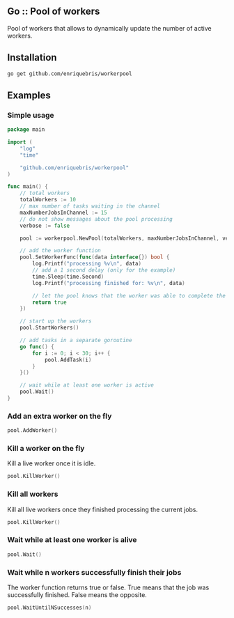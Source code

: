 ## Go :: Pool of workers
Pool of workers that allows to dynamically update the number of active workers.

## Installation
```bash
go get github.com/enriquebris/workerpool
```

## Examples

### Simple usage

```go
package main

import (
	"log"
	"time"

	"github.com/enriquebris/workerpool"
)

func main() {
	// total workers
	totalWorkers := 10
	// max number of tasks waiting in the channel
	maxNumberJobsInChannel := 15
	// do not show messages about the pool processing
	verbose := false

	pool := workerpool.NewPool(totalWorkers, maxNumberJobsInChannel, verbose)

	// add the worker function
	pool.SetWorkerFunc(func(data interface{}) bool {
		log.Printf("processing %v\n", data)
		// add a 1 second delay (only for the example)
		time.Sleep(time.Second)
		log.Printf("processing finished for: %v\n", data)

		// let the pool knows that the worker was able to complete the task
		return true
	})

	// start up the workers
	pool.StartWorkers()

	// add tasks in a separate goroutine
	go func() {
		for i := 0; i < 30; i++ {
			pool.AddTask(i)
		}
	}()

	// wait while at least one worker is active
	pool.Wait()
}

```

### Add an extra worker on the fly
```go
pool.AddWorker()
```

### Kill a worker on the fly

Kill a live worker once it is idle.

```go
pool.KillWorker()
```

### Kill all workers

Kill all live workers once they finished processing the current jobs.

```go
pool.KillWorker()
```

### Wait while at least one worker is alive

```go
pool.Wait()
```

### Wait while n workers successfully finish their jobs

The worker function returns true or false. True means that the job was successfully finished. False means the opposite.

```go
pool.WaitUntilNSuccesses(n)
```